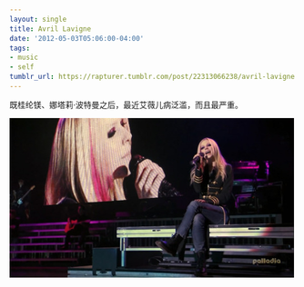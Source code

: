 ```yaml
---
layout: single
title: Avril Lavigne
date: '2012-05-03T05:06:00-04:00'
tags:
- music
- self
tumblr_url: https://rapturer.tumblr.com/post/22313066238/avril-lavigne
---
```

既桂纶镁、娜塔莉·波特曼之后，最近艾薇儿病泛滥，而且最严重。

![](/assets/img/tumblr_m3fvy6qi1f1r0cnr9.jpg)

